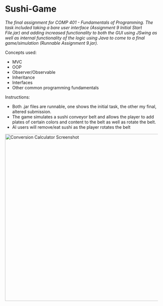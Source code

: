 # Sushi-Game

_The final assignment for COMP 401 - Fundamentals of Programming. The task included taking a bare user interface (Assignment 9 Initial Start File.jar) and adding increased functionality to both the GUI using JSwing as well as internal functionality of the logic using Java to come to a final game/simulation (Runnable Assignment 9.jar)._

Concepts used:
* MVC
* OOP
* Observer/Observable
* Inheritance
* Interfaces
* Other common programming fundamentals

Instructions:
* Both .jar files are runnable, one shows the initial task, the other my final, altered submission.
* The game simulates a sushi conveyor belt and allows the player to add plates of certain colors and content to the belt as well as rotate the belt.
* AI users will remove/eat sushi as the player rotates the belt


<img src="https://github.com/dkoenigs/Sushi-Game/blob/master/SushiGame.png?raw=true" width="850" height="550" title="Conversion Calculator Screenshot">
